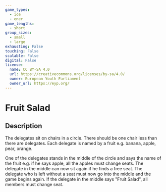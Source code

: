 ```yaml
---
game_types:
  - ice
  - ener
game_lengths:
  - short
group_sizes:
  - small
  - large
exhausting: False
touching: False
scalable: False
digital: False
license:
  name: CC BY-SA 4.0
  url: https://creativecommons.org/licenses/by-sa/4.0/
  owner: European Youth Parliament
  owner_url: https://eyp.org/
---
```

# Fruit Salad

## Description
The delegates sit on chairs in a circle. There should be one chair less than there are delegates. Each delegate is named by a fruit e.g. banana, apple, pear, orange.

One of the delegates stands in the middle of the circle and says the name of the fruit e.g. if he says apple, all the apples must change seats. The delegate in the middle can now sit again if he finds a free seat. The delegate who is left without a seat must now go into the middle and the game begins again. If the delegate in the middle says "Fruit Salad", all members must change seat.
